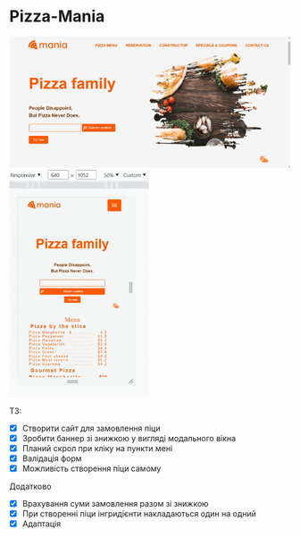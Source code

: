 ﻿# Pizza-Mania
 
 <div display=flex>
<img width=700 src="https://github.com/DianaKov/Pizza-Mania/blob/main/img/desctop.gif">
<img width=250 src="https://github.com/DianaKov/Pizza-Mania/blob/main/img/Mobile.gif">
</div>

ТЗ:
- [X] Створити сайт для замовлення піци
- [X] Зробити баннер зі знижкою у вигляді модального вікна
- [X] Планий скрол при кліку на пункти мені
- [X] Валідація форм
- [X] Можливість створення піци самому

Додатково
- [X] Врахування суми замовлення разом зі знижкою
- [X] При створенні піци інгридієнти накладаються один на одний
- [X] Адаптація
